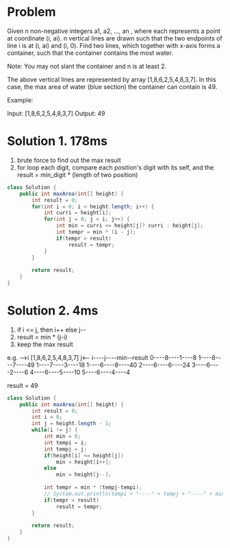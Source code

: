 # Problem
Given n non-negative integers a1, a2, ..., an , where each represents a point at coordinate (i, ai). n vertical lines are drawn such that the two endpoints of line i is at (i, ai) and (i, 0). Find two lines, which together with x-axis forms a container, such that the container contains the most water.

Note: You may not slant the container and n is at least 2.

The above vertical lines are represented by array [1,8,6,2,5,4,8,3,7]. In this case, the max area of water (blue section) the container can contain is 49.

Example:

Input: [1,8,6,2,5,4,8,3,7]
Output: 49

# Solution 1. 178ms
1. brute force to find out the max result
2. for loop each digit, compare each position's digit with its self, and the result = min_digit * (length of two position)

```java
class Solution {
    public int maxArea(int[] height) {
        int result = 0;
        for(int i = 0; i < height.length; i++) {
            int curri = height[i];
            for(int j = 0; j < i; j++) {
                int min = curri <= height[j]? curri : height[j];
                int tempr = min * (i - j);
                if(tempr > result)
                    result = tempr;
            }
        }
        
        return result;
    }
}
```

# Solution 2. 4ms
1. if i <= j, then i++ else j--
2. result = min * (j-i)
3. keep the max result

e.g.
-->i [1,8,6,2,5,4,8,3,7] j<--
i----j----min--result
0----8----1----8
1----8----7----49
1----7----3----18
1----6----8----40
2----6----6----24
3----6----2----6
4----6----5----10
5----6----4----4

result = 49

```java
class Solution {
    public int maxArea(int[] height) {
        int result = 0;
        int i = 0;
        int j = height.length - 1;
        while(i != j) {
            int min = 0;
            int tempi = i;
            int tempj = j;
            if(height[i] <= height[j])
                min = height[i++];
            else
                min = height[j--];
            
            int tempr = min * (tempj-tempi);
            // System.out.println(tempi + "----" + tempj + "----" + min + "----" + tempr);
            if(tempr > result)
                result = tempr;
        }
        
        return result;
    }
}
```
